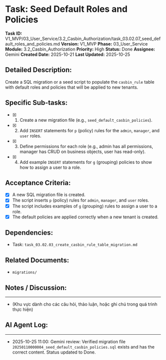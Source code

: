 # Task: Seed Default Roles and Policies

**Task ID:** V1_MVP/03_User_Service/3.2_Casbin_Authorization/task_03.02.07_seed_default_roles_and_policies.md
**Version:** V1_MVP
**Phase:** 03_User_Service
**Module:** 3.2_Casbin_Authorization
**Priority:** High
**Status:** Done
**Assignee:** Gemini
**Created Date:** 2025-10-21
**Last Updated:** 2025-10-25

## Detailed Description:
Create a SQL migration or a seed script to populate the `casbin_rule` table with default roles and policies that will be applied to new tenants.

## Specific Sub-tasks:
- [x] 1. Create a new migration file (e.g., `seed_default_casbin_policies`).
- [x] 2. Add `INSERT` statements for `p` (policy) rules for the `admin`, `manager`, and `user` roles.
- [x] 3. Define permissions for each role (e.g., admin has all permissions, manager has CRUD on business objects, user has read-only).
- [x] 4. Add example `INSERT` statements for `g` (grouping) policies to show how to assign a user to a role.

## Acceptance Criteria:
- [x] A new SQL migration file is created.
- [x] The script inserts `p` (policy) rules for `admin`, `manager`, and `user` roles.
- [x] The script includes examples of `g` (grouping) rules to assign a user to a role.
- [x] The default policies are applied correctly when a new tenant is created.

## Dependencies:
*   Task: `task_03.02.03_create_casbin_rule_table_migration.md`

## Related Documents:
*   `migrations/`

## Notes / Discussion:
---
*   (Khu vực dành cho các câu hỏi, thảo luận, hoặc ghi chú trong quá trình thực hiện)

## AI Agent Log:
---
* 2025-10-25 11:00: Gemini review: Verified migration file `20250110000004_seed_default_casbin_policies.sql` exists and has the correct content. Status updated to Done.
